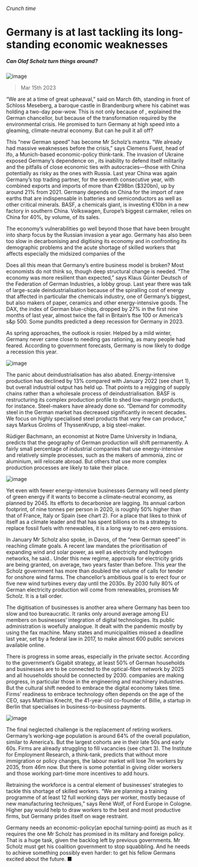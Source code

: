 ###### Crunch time
# Germany is at last tackling its long-standing economic weaknesses 
##### Can Olaf Scholz turn things around? 
![image](images/20230318_EUP001.jpg) 
> Mar 15th 2023 
“We are at a time of great upheaval,” said  on March 6th, standing in front of Schloss Meseberg, a baroque castle in Brandenburg where his cabinet was holding a two-day pow-wow. This is not only because of , explained the German chancellor, but because of the transformation required by the environmental crisis. He promised to turn Germany at high speed into a gleaming, climate-neutral economy. But can he pull it all off?
This “new German speed” has become Mr Scholz’s mantra. “We already had massive weaknesses before the crisis,” says Clemens Fuest, head of Ifo, a Munich-based economic-policy think-tank. The invasion of Ukraine exposed Germany’s dependence on , its inability to defend itself militarily and the pitfalls of close economic ties with autocracies—those with China potentially as risky as the ones with Russia. Last year China was again Germany’s top trading partner, for the seventh consecutive year, with combined exports and imports of more than €298bn ($320bn), up by around 21% from 2021. Germany depends on China for the import of rare earths that are indispensable in batteries and semiconductors as well as other critical minerals. BASF, a chemicals giant, is investing €10bn in a new factory in southern China. Volkswagen, Europe’s biggest carmaker, relies on China for 40%, by volume, of its sales.
The economy’s vulnerabilities go well beyond those that have been brought into sharp focus by the Russian invasion a year ago. Germany has also been too slow in decarbonising and digitising its economy and in confronting its demographic problems and the acute shortage of skilled workers that affects especially the midsized companies of the 
Does all this mean that Germany’s entire business model is broken? Most economists do not think so, though deep structural change is needed. “The economy was more resilient than expected,” says Klaus Günter Deutsch of the Federation of German Industries, a lobby group. Last year there was talk of large-scale deindustrialisation because of the spiralling cost of energy that affected in particular the chemicals industry, one of Germany’s biggest, but also makers of paper, ceramics and other energy-intensive goods. The DAX, the index of German blue-chips, dropped by 27% in the first nine months of last year, almost twice the fall in Britain’s ftse 100 or America’s s&amp;p 500. Some pundits predicted a deep recession for Germany in 2023. 
As spring approaches, the outlook is rosier. Helped by a mild winter, Germany never came close to needing gas rationing, as many people had feared. According to government forecasts, Germany is now likely to dodge a recession this year. 
![image](images/20230318_EUC303.png) 

The panic about deindustrialisation has also abated. Energy-intensive production has declined by 13% compared with January 2022 (see chart 1), but overall industrial output has held up. That points to a rejigging of supply chains rather than a wholesale process of deindustrialisation. BASF is restructuring its complex production profile to shed low-margin products, for instance. Steel-makers have already done so. “Demand for commodity steel in the German market has decreased significantly in recent decades. We focus on highly specialised steel products that very few can produce,” says Markus Grolms of ThyssenKrupp, a big steel-maker. 
Rüdiger Bachmann, an economist at Notre Dame University in Indiana, predicts that the geography of German production will shift permanently. A fairly small percentage of industrial companies that use energy-intensive and relatively simple processes, such as the makers of ammonia, zinc or aluminium, will relocate abroad. But others that use more complex production processes are likely to take their place. 
![image](images/20230318_EUC305.png) 

Yet even with fewer energy-intensive businesses Germany will need plenty of green energy if it wants to become a climate-neutral economy, as planned by 2045. Its efforts to decarbonise are lagging. Its annual carbon footprint, of nine tonnes per person in 2020, is roughly 50% higher than that of France, Italy or Spain (see chart 2). For a place that likes to think of itself as a climate leader and that has spent billions on its  a strategy to replace fossil fuels with renewables, it is a long way to net-zero emissions. 
In January Mr Scholz also spoke, in Davos, of the “new German speed” in reaching climate goals. A recent law mandates the prioritisation of expanding wind and solar power, as well as electricity and hydrogen networks, he said.. Under this new regime, approvals for electricity grids are being granted, on average, two years faster than before. This year the Scholz government has more than doubled the volume of calls for tender for onshore wind farms. The chancellor’s ambitious goal is to erect four or five new wind turbines every day until the 2030s. By 2030 fully 80% of German electricity production will come from renewables, promises Mr Scholz. It is a tall order.
The digitisation of businesses is another area where Germany has been too slow and too bureaucratic. It ranks only around average among EU members on businesses’ integration of digital technologies. Its public administration is woefully analogue. It dealt with the pandemic mostly by using the fax machine. Many states and municipalities missed a deadline last year, set by a federal law in 2017, to make almost 600 public services available online. 
There is progress in some areas, especially in the private sector. According to the government’s Gigabit strategy, at least 50% of German households and businesses are to be connected to the optical-fibre network by 2025 and all households should be connected by 2030.  companies are making progress, in particular those in the engineering and machinery industries. But the cultural shift needed to embrace the digital economy takes time. Firms’ readiness to embrace technology often depends on the age of the CEO, says Matthias Knecht, the 41-year-old co-founder of Billie, a startup in Berlin that specialises in business-to-business payments.
![image](images/20230318_EUC306.png) 

The final neglected challenge is the replacement of retiring workers. Germany’s working-age population is around 64% of the overall population, similar to America’s. But the largest cohorts are in their late 50s and early 60s. Firms are already struggling to fill vacancies (see chart 3). The Institute for Employment Research, a think-tank, predicts that without more immigration or policy changes, the labour market will lose 7m workers by 2035, from 46m now. But there is some potential in giving older workers and those working part-time more incentives to add hours. 
Retraining the workforce is a central element of businesses‘ strategies to tackle this shortage of skilled workers. “We are planning a training programme of at least 12 full working days per worker, mostly because of new manufacturing techniques,” says René Wolf, of Ford Europe in Cologne. Higher pay would help to draw workers to the best and most productive firms, but Germany prides itself on wage restraint.
Germany needs an economic-policy(an epochal turning-point) as much as it requires the one Mr Scholz has promised in its military and foreign policy. That is a huge task, given the backlog left by previous governments. Mr Scholz must get his coalition government to stop squabbling. And he needs to achieve something possibly even harder: to get his fellow Germans excited about the future. ■
